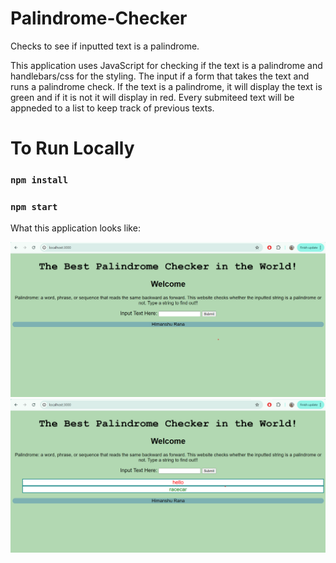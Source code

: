 # Palindrome-Checker
Checks to see if inputted text is a palindrome. 

This application uses JavaScript for checking if the text is a palindrome and handlebars/css for the styling. The input if a form that takes the text and runs a palindrome check. If the text is a palindrome, it will display the text is green and if it is not it will display in red. Every submiteed text will be appneded to a list to keep track of previous texts. 

# To Run Locally 
### `npm install`
### `npm start`

What this application looks like: 

![landing page](https://github.com/himanshu-rana99/Palindrome-Checker/blob/main/images/landing_screen.png)
![results](https://github.com/himanshu-rana99/Palindrome-Checker/blob/main/images/correct_incorrect.png)
